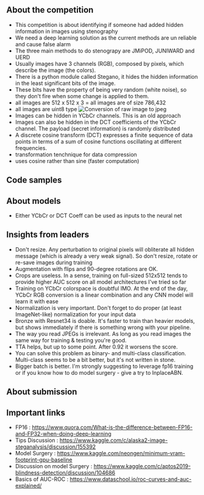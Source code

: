 ## About the competition
- This competition is about identifying if someone had added hidden information in images using stenography
- We need a deep learning solution as the current methods are un reliable and cause false alarm
- The three main methods to do stenograpy are JMiPOD, JUNIWARD and UERD
- Usually images have 3 channels (RGB), composed by pixels, which describe the image (the colors).
- There is a python module called Stegano, it hides the hidden information in the least significant bits of the image. 
- These bits have the property of being very random (white noise), so they don't fire when some change is applied to them.
- all images are 512 x 512 x 3
= all images are of size 786,432
- all images are uint8 type
![Conversion of raw image to jpeg](https://i.imgur.com/c54ht2c.png)
- Images can be hidden in YCbCr channels. This is an old approach
- Images can also be hidden in the DCT coefficients of the YCbCr channel. The payload (secret information) is randomly distributed
- A discrete cosine transform (DCT) expresses a finite sequence of data points in terms of a sum of cosine functions oscillating at different frequencies.
- transformation tenchnique for data compression
- uses cosine rather than sine (faster computation)


## Code samples
## About models
- Either YCbCr or DCT Coeff can be used as inputs to the neural net
## Insights from leaders
- Don't resize. Any perturbation to original pixels will obliterate all hidden message (which is already a very weak signal). So don't resize, rotate or re-save images during training
- Augmentation with flips and 90-degree rotations are OK.
- Crops are useless. In a sense, training on full-sized 512x512 tends to provide higher AUC score on all model architectures I've tried so far
- Training on YCbCr colorspace is doubtful IMO. At the end of the day, YCbCr RGB conversion is a linear combination and any CNN model will learn it with ease
- Normalization is very important. Don't forget to do proper (at least ImageNet-like) normalization for your input data
- Bronze with Resnet34 is doable. It's faster to train than heavier models, but shows immediately if there is something wrong with your pipeline.
- The way you read JPEGs is irrelevant. As long as you read images the same way for training & testing you're good.
- TTA helps, but up to some point. After 0.92 it worsens the score.
- You can solve this problem as binary- and multi-class classification. Multi-class seems to be a bit better, but it's not written in stone.
- Bigger batch is better. I'm strongly suggesting to leverage fp16 training or if you know how to do model surgery - give a try to InplaceABN.
## About submission
## Important links
- FP16 : https://www.quora.com/What-is-the-difference-between-FP16-and-FP32-when-doing-deep-learning
- Tips Discussion : https://www.kaggle.com/c/alaska2-image-steganalysis/discussion/155392
- Model Surgery : https://www.kaggle.com/neongen/minimum-vram-footprint-gpu-baseline
- Discussion on model Surgery : https://www.kaggle.com/c/aptos2019-blindness-detection/discussion/104686
- Basics of AUC-ROC : https://www.dataschool.io/roc-curves-and-auc-explained/

